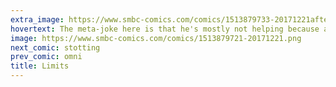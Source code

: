 ```yaml
---
extra_image: https://www.smbc-comics.com/comics/1513879733-20171221after.png
hovertext: The meta-joke here is that he's mostly not helping because ancient Greek society was extremely misogynistic.
image: https://www.smbc-comics.com/comics/1513879721-20171221.png
next_comic: stotting
prev_comic: omni
title: Limits
---
```


